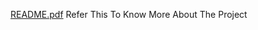 [README.pdf](https://github.com/user-attachments/files/16080497/README.pdf)
Refer This To Know More About The Project
